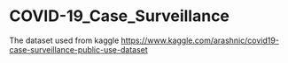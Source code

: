 # COVID-19_Case_Surveillance
The dataset used from kaggle https://www.kaggle.com/arashnic/covid19-case-surveillance-public-use-dataset
